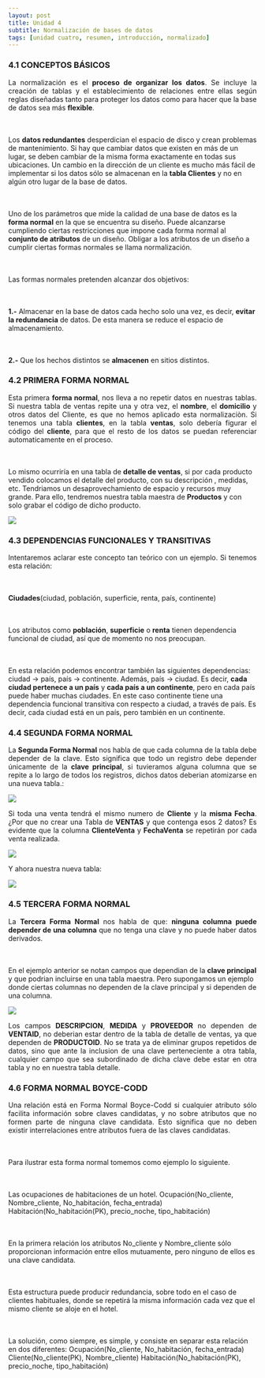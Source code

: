 ```yaml
---
layout: post
title: Unidad 4
subtitle: Normalización de bases de datos
tags: [unidad cuatro, resumen, introducción, normalizado]
---
```

### 4.1 CONCEPTOS BÁSICOS

<p style="text-align: justify;">La normalización es el <b>proceso de organizar los datos</b>. Se incluye la creación de tablas y el establecimiento de relaciones entre ellas según reglas diseñadas tanto para proteger los datos como para hacer que la base de datos sea más <b>flexible</b>. 

<br><br>Los <b>datos redundantes</b> desperdician el espacio de disco y crean problemas de mantenimiento. Si hay que cambiar datos que existen en más de un lugar, se deben cambiar de la misma forma exactamente en todas sus ubicaciones. Un cambio en la dirección de un cliente es mucho más fácil de implementar si los datos sólo se almacenan en la <b>tabla Clientes</b> y no en algún otro lugar de la base de datos. 

<br><br>Uno de los parámetros que mide la calidad de una base de datos es la <b>forma normal</b> en la que se encuentra su diseño. Puede alcanzarse cumpliendo ciertas restricciones que impone cada forma normal al <b>conjunto de atributos</b> de un diseño. Obligar a los atributos de un diseño a cumplir ciertas formas normales se llama normalización.

<br><br>Las formas normales pretenden alcanzar dos objetivos:

<br><br><b>1.-</b> Almacenar en la base de datos cada hecho solo una vez, es decir, <b>evitar la redundancia</b> de datos. De esta manera se reduce el espacio de almacenamiento.

<br><br><b>2.-</b> Que los hechos distintos se <b>almacenen</b> en sitios distintos.</p>

### 4.2 PRIMERA FORMA NORMAL

<p style="text-align: justify;">Esta primera <b>forma normal</b>, nos lleva a no repetir datos en nuestras tablas. Si nuestra tabla de ventas repite una y otra vez, el <b>nombre</b>, el <b>domicilio</b> y otros datos del Cliente, es que no hemos aplicado esta normalizaciòn. Si tenemos una tabla <b>clientes</b>, en la tabla <b>ventas</b>, solo debería figurar el código del <b>cliente</b>, para que el resto de los datos se puedan referenciar automaticamente en el proceso.

<br><br>Lo mismo ocurriría en una tabla de <b>detalle de ventas</b>, si por cada producto vendido colocamos el detalle del producto, con su descripción , medidas, etc. Tendriamos un desaprovechamiento de espacio y recursos muy grande. Para ello, tendremos nuestra tabla maestra de <b>Productos</b> y con solo grabar el código de dicho producto.</p>

<img src="https://basededatostec.github.io/img/42normalizado.png">

### 4.3 DEPENDENCIAS FUNCIONALES Y TRANSITIVAS

<p style="text-align: justify;">Intentaremos aclarar este concepto tan teórico con un ejemplo. Si tenemos esta relación:

<br><br><b>Ciudades</b>(ciudad, población, superficie, renta, país, continente)

<br><br>Los atributos como <b>población</b>, <b>superficie</b> o <b>renta</b> tienen dependencia funcional de ciudad, así que de momento no nos preocupan.

<br><br>En esta relación podemos encontrar también las siguientes dependencias:
ciudad -> país, país -> continente. Además, país -> ciudad. Es decir, <b>cada ciudad pertenece a un país</b> y <b>cada país a un continente</b>, pero en cada país puede haber muchas ciudades. En este caso continente tiene una dependencia funcional transitiva con respecto a ciudad, a través de país. Es decir, cada ciudad está en un país, pero también en un continente.</p>

### 4.4 SEGUNDA FORMA NORMAL

<p style="text-align: justify;">La <b>Segunda Forma Normal</b> nos habla de que cada columna de la tabla debe depender de la clave. Esto significa que todo un registro debe depender únicamente de la <b>clave principal</b>, si tuvieramos alguna columna que se repite a lo largo de todos los registros, dichos datos deberian atomizarse en una nueva tabla.:</p>

<img src="https://basededatostec.github.io/img/43normalizado.png">

<p style="text-align: justify;">Si toda una venta tendrá el mismo numero de <b>Cliente</b> y la <b>misma Fecha</b>. ¿Por que no crear una Tabla de <b>VENTAS</b> y que contenga esos 2 datos? Es evidente que la columna <b>ClienteVenta</b> y <b>FechaVenta</b> se repetirán por cada venta realizada.</p>

<img src="https://basededatostec.github.io/img/44normalizado.png">

Y ahora nuestra nueva tabla:

<img src="https://basededatostec.github.io/img/45normalizado.png">

### 4.5 TERCERA FORMA NORMAL

<p style="text-align: justify;">La <b>Tercera Forma Normal</b> nos habla de que: <b>ninguna columna puede depender de una columna</b> que no tenga una clave y no puede haber datos derivados.

<br><br>En el ejemplo anterior se notan campos que dependian de la <b>clave principal</b> y que podrian incluirse en una tabla maestra. Pero supongamos un ejemplo donde ciertas columnas no dependen de la clave principal y si dependen de una columna.</p>

<img src="https://basededatostec.github.io/img/46normalizado.png">

<p style="text-align: justify;">Los campos <b>DESCRIPCION</b>, <b>MEDIDA</b> y <b>PROVEEDOR</b> no dependen de <b>VENTAID</b>, no deberian estar dentro de la tabla de detalle de ventas, ya que dependen de <b>PRODUCTOID</b>. No se trata ya de eliminar grupos repetidos de datos, sino que ante la inclusion de una clave perteneciente a otra tabla, cualquier campo que sea subordinado de dicha clave debe estar en otra tabla y no en nuestra tabla detalle.</p>

### 4.6 FORMA NORMAL BOYCE-CODD

<p style="text-align: justify;">Una relación está en Forma Normal Boyce-Codd si cualquier atributo sólo facilita información sobre claves candidatas, y no sobre atributos que no formen parte de ninguna clave candidata. Esto significa que no deben existir interrelaciones entre atributos fuera de las claves candidatas.

<br><br>Para ilustrar esta forma normal tomemos como ejemplo lo siguiente. 

<br><br>Las ocupaciones de habitaciones de un hotel.
Ocupación(No_cliente, Nombre_cliente, No_habitación, fecha_entrada)
Habitación(No_habitación(PK), precio_noche, tipo_habitación)

<br><br>En la primera relación los atributos No_cliente y Nombre_cliente sólo proporcionan información entre ellos mutuamente, pero ninguno de ellos es una clave candidata.

<br><br>Esta estructura puede producir redundancia, sobre todo en el caso de clientes habituales, donde se repetirá la misma información cada vez que el mismo cliente se aloje en el hotel.

<br><br>La solución, como siempre, es simple, y consiste en separar esta relación en dos diferentes:
Ocupación(No_cliente, No_habitación, fecha_entrada)
Cliente(No_cliente(PK), Nombre_cliente)
Habitación(No_habitación(PK), precio_noche, tipo_habitación)</p>

